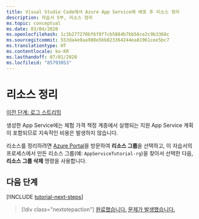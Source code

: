 ```yaml
---
title: Visual Studio Code에서 Azure App Service에 배포 후 리소스 정리
description: 자습서 5부, 리소스 정리
ms.topic: conceptual
ms.date: 03/04/2020
ms.openlocfilehash: 1c3b277270bf6f8f7cb5884b7bb56ce2c9b3368c
ms.sourcegitcommit: 553da4e9aa988e5bb823364244ea81961cee5bc7
ms.translationtype: HT
ms.contentlocale: ko-KR
ms.lasthandoff: 07/01/2020
ms.locfileid: "85793053"
---
```

# <a name="clean-up-resources"></a>리소스 정리

[이전 단계: 로그 스트리밍](tutorial-vscode-azure-app-service-node-04.md)

생성한 App Service에는 체험 가격 책정 계층에서 실행되는 지원 App Service 계획이 포함되므로 지속적인 비용은 발생하지 않습니다.

리소스를 정리하려면 [Azure Portal](https://portal.azure.com)을 방문하여 **리소스 그룹**을 선택하고, 이 자습서의 프로세스에서 만든 리소스 그룹(예: `AppServiceTutorial-rg`)을 찾아서 선택한 다음, **리소스 그룹 삭제** 명령을 사용합니다.

## <a name="next-steps"></a>다음 단계

[!INCLUDE [tutorial-next-steps](includes/tutorial-next-steps.md)]

> [!div class="nextstepaction"]
> [완료했습니다.](node-howto-deploy-web-app.md) [문제가 발생했습니다.](https://www.research.net/r/PWZWZ52?tutorial=node-deployment-azureappservice&step=clean-up-resources)
